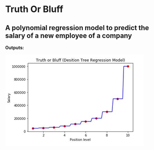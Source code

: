
# Truth Or Bluff
## A polynomial regression model to predict the salary of a new employee of a company

**Outputs:**

<img src="https://github.com/aditcrey/Machine-Learning-Projects/blob/master/TruthOrBluff/Capture.JPG"/>

